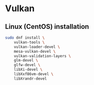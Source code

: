 # Vulkan

## Linux (CentOS) installation

```bash
sudo dnf install \
    vulkan-tools \
    vulkan-loader-devel \
    mesa-vulkan-devel \
    vulkan-validation-layers \
    glm-devel \
    glfw-devel \
    libXi-devel \
    libXxf86vm-devel \
    libXrandr-devel
```
